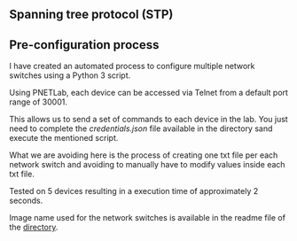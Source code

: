 ## Spanning tree protocol (STP)


## Pre-configuration process

I have created an automated process to configure multiple network switches using a Python 3 script. 

Using PNETLab, each device can be accessed via Telnet from a default port range of 30001.

This allows us to send a set of commands to each device in the lab. You just need to complete the *credentials.json* file available in the directory sand execute the mentioned script.

What we are avoiding here is the process of creating one txt file per each network switch and avoiding to manually have to modify values inside each txt file. 

Tested on 5 devices resulting in a execution time of approximately 2 seconds.

Image name used for the network switches is available in the readme file of the [directory](https://github.com/mvarrone/stp-project/tree/master/backend/automate_config).


